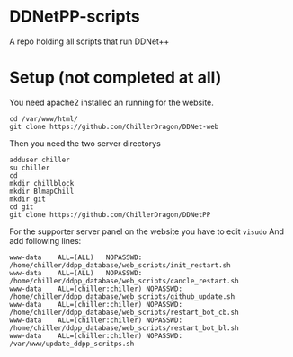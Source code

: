 # DDNetPP-scripts
A repo holding all scripts that run DDNet++

# Setup (not completed at all)

You need apache2 installed an running for the website.
```
cd /var/www/html/
git clone https://github.com/ChillerDragon/DDNet-web
```

Then you need the two server directorys
```
adduser chiller
su chiller
cd
mkdir chillblock
mkdir BlmapChill
mkdir git
cd git
git clone https://github.com/ChillerDragon/DDNetPP
```

For the supporter server panel on the website you have to edit ``visudo``
And add following lines:
```
www-data    ALL=(ALL)   NOPASSWD: /home/chiller/ddpp_database/web_scripts/init_restart.sh
www-data    ALL=(ALL)   NOPASSWD: /home/chiller/ddpp_database/web_scripts/cancle_restart.sh
www-data    ALL=(chiller:chiller) NOPASSWD: /home/chiller/ddpp_database/web_scripts/github_update.sh
www-data    ALL=(chiller:chiller) NOPASSWD: /home/chiller/ddpp_database/web_scripts/restart_bot_cb.sh
www-data    ALL=(chiller:chiller) NOPASSWD: /home/chiller/ddpp_database/web_scripts/restart_bot_bl.sh
www-data    ALL=(chiller:chiller) NOPASSWD: /var/www/update_ddpp_scritps.sh
```
